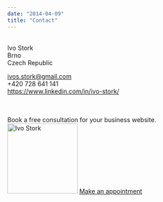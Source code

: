 ```yaml
---
date: "2014-04-09"
title: "Contact"
---
```


<br/>
Ivo Stork <br/>
Brno <br/>
Czech Republic <br/>

ivos.stork@gmail.com <br/>
+420 728 641 141 <br/>
https://www.linkedin.com/in/ivo-stork/ 

<br/>
<br/>
Book a free consultation for your business website.
<br/>

<div class="contact-face-button">
<img src="/images/me.png" width="160" height="160" alt="Ivo Stork">
<a href="https://calendly.com/ivos-stork/fee-website-audit-consultation" class="CTA"> Make an appointment </a>
</div>
